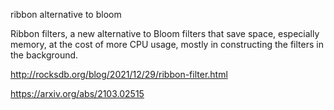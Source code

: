 

ribbon alternative to bloom

Ribbon filters, a new alternative to Bloom filters that save space, especially memory, at the cost of more CPU usage, mostly in constructing the filters in the background.

http://rocksdb.org/blog/2021/12/29/ribbon-filter.html

https://arxiv.org/abs/2103.02515
